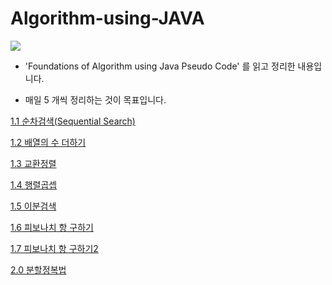 # Algorithm-using-JAVA

<img src="https://images-na.ssl-images-amazon.com/images/I/51EQXX4GW7L._SX356_BO1,204,203,200_.jpg">

* 'Foundations of Algorithm using Java Pseudo Code' 를 읽고 정리한 내용입니다.

* 매일 5 개씩 정리하는 것이 목표입니다.

[1.1 순차검색(Sequential Search)](https://github.com/wschoi8640/Algorithm-using-JAVA/blob/master/%EC%95%8C%EA%B3%A0%EB%A6%AC%EC%A6%98/%EC%88%9C%EC%B0%A8%EA%B2%80%EC%83%89.md)

[1.2 배열의 수 더하기](https://github.com/wschoi8640/Algorithm-using-JAVA/blob/master/%EC%95%8C%EA%B3%A0%EB%A6%AC%EC%A6%98/%EB%B0%B0%EC%97%B4%EC%9D%98%20%EC%88%98%20%EB%8D%94%ED%95%98%EA%B8%B0.md)

[1.3 교환정렬](https://github.com/wschoi8640/Algorithm-using-JAVA/blob/master/%EC%95%8C%EA%B3%A0%EB%A6%AC%EC%A6%98/%EA%B5%90%ED%99%98%EC%A0%95%EB%A0%AC.md)

[1.4 행렬곱셉](https://github.com/wschoi8640/Algorithm-using-JAVA/blob/master/%EC%95%8C%EA%B3%A0%EB%A6%AC%EC%A6%98/%ED%96%89%EB%A0%AC%EA%B3%B1%EC%85%88.md)

[1.5 이분검색](https://github.com/wschoi8640/Algorithm-using-JAVA/blob/master/%EC%95%8C%EA%B3%A0%EB%A6%AC%EC%A6%98/%EC%9D%B4%EB%B6%84%EA%B2%80%EC%83%89.md)

[1.6 피보나치 항 구하기](https://github.com/wschoi8640/Algorithm-using-JAVA/blob/master/%EC%95%8C%EA%B3%A0%EB%A6%AC%EC%A6%98/%ED%94%BC%EB%B3%B4%EB%82%98%EC%B9%98%20%ED%95%AD%20%EA%B5%AC%ED%95%98%EA%B8%B0.md)

[1.7 피보나치 항 구하기2](https://github.com/wschoi8640/Algorithm-using-JAVA/blob/master/%EC%95%8C%EA%B3%A0%EB%A6%AC%EC%A6%98/%ED%94%BC%EB%B3%B4%EB%82%98%EC%B9%98%20%ED%95%AD%20%EA%B5%AC%ED%95%98%EA%B8%B02.md)

[2.0 분할정복법](https://github.com/wschoi8640/Algorithm-using-JAVA/blob/master/%EB%B6%84%ED%95%A0%EC%A0%95%EB%B3%B5%EB%B2%95/%EB%B6%84%ED%95%A0%EC%A0%95%EB%B3%B5%EB%B2%95.md)
